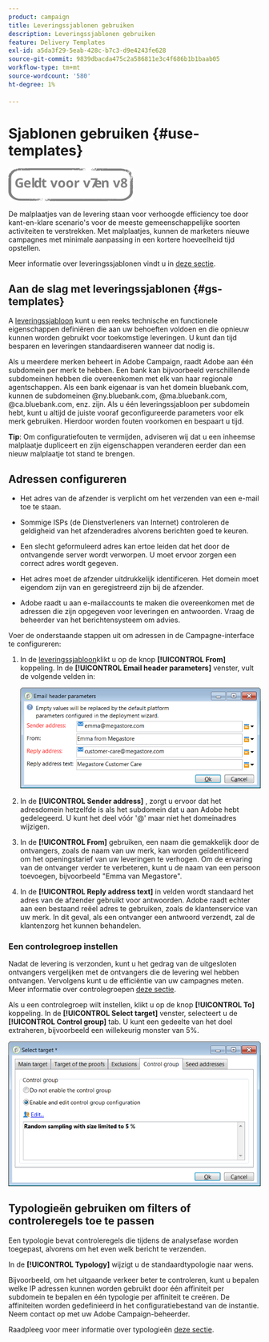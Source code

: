 ```yaml
---
product: campaign
title: Leveringssjablonen gebruiken
description: Leveringssjablonen gebruiken
feature: Delivery Templates
exl-id: a5da3f29-5eab-428c-b7c3-d9e4243fe628
source-git-commit: 9839dbacda475c2a586811e3c4f686b1b1baab05
workflow-type: tm+mt
source-wordcount: '580'
ht-degree: 1%

---
```


# Sjablonen gebruiken {#use-templates}

![](../../assets/common.svg)

De malplaatjes van de levering staan voor verhoogde efficiency toe door kant-en-klare scenario&#39;s voor de meeste gemeenschappelijke soorten activiteiten te verstrekken. Met malplaatjes, kunnen de marketers nieuwe campagnes met minimale aanpassing in een kortere hoeveelheid tijd opstellen.

Meer informatie over leveringssjablonen vindt u in [deze sectie](creating-a-delivery-template.md).

## Aan de slag met leveringssjablonen {#gs-templates}

A [leveringssjabloon](creating-a-delivery-template.md) kunt u een reeks technische en functionele eigenschappen definiëren die aan uw behoeften voldoen en die opnieuw kunnen worden gebruikt voor toekomstige leveringen. U kunt dan tijd besparen en leveringen standaardiseren wanneer dat nodig is.

Als u meerdere merken beheert in Adobe Campaign, raadt Adobe aan één subdomein per merk te hebben. Een bank kan bijvoorbeeld verschillende subdomeinen hebben die overeenkomen met elk van haar regionale agentschappen. Als een bank eigenaar is van het domein bluebank.com, kunnen de subdomeinen @ny.bluebank.com, @ma.bluebank.com, @ca.bluebank.com, enz. zijn. Als u één leveringssjabloon per subdomein hebt, kunt u altijd de juiste vooraf geconfigureerde parameters voor elk merk gebruiken. Hierdoor worden fouten voorkomen en bespaart u tijd.

**Tip**: Om configuratiefouten te vermijden, adviseren wij dat u een inheemse malplaatje dupliceert en zijn eigenschappen veranderen eerder dan een nieuw malplaatje tot stand te brengen.

## Adressen configureren

* Het adres van de afzender is verplicht om het verzenden van een e-mail toe te staan.

* Sommige ISPs (de Dienstverleners van Internet) controleren de geldigheid van het afzenderadres alvorens berichten goed te keuren.

* Een slecht geformuleerd adres kan ertoe leiden dat het door de ontvangende server wordt verworpen. U moet ervoor zorgen een correct adres wordt gegeven.

* Het adres moet de afzender uitdrukkelijk identificeren. Het domein moet eigendom zijn van en geregistreerd zijn bij de afzender.

* Adobe raadt u aan e-mailaccounts te maken die overeenkomen met de adressen die zijn opgegeven voor leveringen en antwoorden. Vraag de beheerder van het berichtensysteem om advies.

Voer de onderstaande stappen uit om adressen in de Campagne-interface te configureren:

1. In de [leveringssjabloon](creating-a-delivery-template.md)klikt u op de knop **[!UICONTROL From]** koppeling. In de **[!UICONTROL Email header parameters]** venster, vult de volgende velden in:

   ![](assets/d_best_practices_email_header.png)

1. In de **[!UICONTROL Sender address]** , zorgt u ervoor dat het adresdomein hetzelfde is als het subdomein dat u aan Adobe hebt gedelegeerd. U kunt het deel vóór &#39;@&#39; maar niet het domeinadres wijzigen.

1. In de **[!UICONTROL From]** gebruiken, een naam die gemakkelijk door de ontvangers, zoals de naam van uw merk, kan worden geïdentificeerd om het openingstarief van uw leveringen te verhogen. Om de ervaring van de ontvanger verder te verbeteren, kunt u de naam van een persoon toevoegen, bijvoorbeeld &quot;Emma van Megastore&quot;.

1. In de **[!UICONTROL Reply address text]** in velden wordt standaard het adres van de afzender gebruikt voor antwoorden. Adobe raadt echter aan een bestaand reëel adres te gebruiken, zoals de klantenservice van uw merk. In dit geval, als een ontvanger een antwoord verzendt, zal de klantenzorg het kunnen behandelen.

### Een controlegroep instellen

Nadat de levering is verzonden, kunt u het gedrag van de uitgesloten ontvangers vergelijken met de ontvangers die de levering wel hebben ontvangen. Vervolgens kunt u de efficiëntie van uw campagnes meten. Meer informatie over controlegroepen [deze sectie](../../campaign/using/marketing-campaign-deliveries.md#defining-a-control-group).

Als u een controlegroep wilt instellen, klikt u op de knop **[!UICONTROL To]** koppeling. In de **[!UICONTROL Select target]** venster, selecteert u de **[!UICONTROL Control group]** tab. U kunt een gedeelte van het doel extraheren, bijvoorbeeld een willekeurig monster van 5%.

![](assets/d_best_practices_control_group.png)

## Typologieën gebruiken om filters of controleregels toe te passen

Een typologie bevat controleregels die tijdens de analysefase worden toegepast, alvorens om het even welk bericht te verzenden.

In de **[!UICONTROL Typology]** wijzigt u de standaardtypologie naar wens.

Bijvoorbeeld, om het uitgaande verkeer beter te controleren, kunt u bepalen welke IP adressen kunnen worden gebruikt door één affiniteit per subdomein te bepalen en één typologie per affiniteit te creëren. De affiniteiten worden gedefinieerd in het configuratiebestand van de instantie. Neem contact op met uw Adobe Campaign-beheerder.

Raadpleeg voor meer informatie over typologieën [deze sectie](../../campaign-opt/using/about-campaign-typologies.md).
